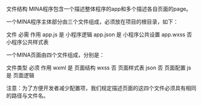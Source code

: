 
文件结构
MINA程序包含一个描述整体程序的app和多个描述各自页面的page。

一个MINA程序主体部分由三个文件组成，必须放在项目的根目录，如下：


文件	必需	作用
app.js	是	小程序逻辑
app.json	是	小程序公共设置
app.wxss	否	小程序公共样式表

一个MINA页面由四个文件组成，分别是：

文件类型	必须	作用
wxml	是	页面结构
wxss	否	页面样式表
json	否	页面配置
js	是	页面逻辑

注意：为了方便开发者减少配置项，我们规定描述页面的这四个文件必须具有相同的路径与文件名。